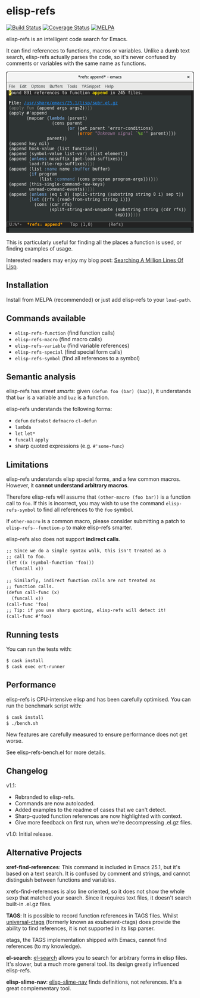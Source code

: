 # elisp-refs
[![Build Status](https://travis-ci.org/Wilfred/elisp-refs.el.svg?branch=master)](https://travis-ci.org/Wilfred/elisp-refs.el)
[![Coverage Status](https://coveralls.io/repos/github/Wilfred/elisp-refs.el/badge.svg?branch=master)](https://coveralls.io/github/Wilfred/elisp-refs.el?branch=master)
[![MELPA](http://melpa.org/packages/elisp-refs-badge.svg)](http://melpa.org/#/elisp-refs)

elisp-refs is an intelligent code search for Emacs.

It can find references to functions, macros or variables. Unlike a
dumb text search, elisp-refs actually parses the code, so it's never
confused by comments or variables with the same name as functions.

![screenshot](refs_screenshot.png)

This is particularly useful for finding all the places a function is
used, or finding examples of usage.

Interested readers may enjoy my blog post:
[Searching A Million Lines Of Lisp](http://www.wilfred.me.uk/blog/2016/09/30/searching-a-million-lines-of-lisp/).

## Installation

Install from MELPA (recommended) or just add elisp-refs to your `load-path`.

## Commands available

* `elisp-refs-function` (find function calls)
* `elisp-refs-macro` (find macro calls)
* `elisp-refs-variable` (find variable references)
* `elisp-refs-special` (find special form calls)
* `elisp-refs-symbol` (find all references to a symbol)

## Semantic analysis

elisp-refs has *street smarts*: given `(defun foo (bar) (baz))`, it
understands that `bar` is a variable and `baz` is a function.

elisp-refs understands the following forms:

* `defun` `defsubst` `defmacro` `cl-defun`
* `lambda`
* `let` `let*`
* `funcall` `apply`
* sharp quoted expressions (e.g. `#'some-func`)

## Limitations

elisp-refs understands elisp special forms, and a few common
macros. However, it **cannot understand arbitrary macros**.

Therefore elisp-refs will assume that `(other-macro (foo bar))` is a
function call to `foo`. If this is incorrect, you may wish to use the
command `elisp-refs-symbol` to find all references to the `foo` symbol.

If `other-macro` is a common macro, please consider submitting a patch
to `elisp-refs--function-p` to make elisp-refs smarter.

elisp-refs also does not support **indirect calls**.

``` emacs-lisp
;; Since we do a simple syntax walk, this isn't treated as a
;; call to foo.
(let ((x (symbol-function 'foo)))
  (funcall x))

;; Similarly, indirect function calls are not treated as
;; function calls.
(defun call-func (x)
  (funcall x))
(call-func 'foo)
;; Tip: if you use sharp quoting, elisp-refs will detect it!
(call-func #'foo)
```

## Running tests

You can run the tests with:

```
$ cask install
$ cask exec ert-runner
```

## Performance

elisp-refs is CPU-intensive elisp and has been carefully optimised. You
can run the benchmark script with:

```
$ cask install
$ ./bench.sh
```

New features are carefully measured to ensure performance does not get
worse.

See elisp-refs-bench.el for more details.

## Changelog

v1.1:

* Rebranded to elisp-refs.
* Commands are now autoloaded.
* Added examples to the readme of cases that we can't detect.
* Sharp-quoted function references are now highlighted with context.
* Give more feedback on first run, when we're decompressing .el.gz
  files.

v1.0: Initial release.

## Alternative Projects

**xref-find-references**: This command is included in Emacs 25.1, but
it's based on a text search. It is confused by comment and strings,
and cannot distinguish between functions and variables.

xrefs-find-references is also line oriented, so it does not show the
whole sexp that matched your search. Since it requires text files,
it doesn't search built-in .el.gz files.

**TAGS**: It is possible to record function references in TAGS
files. Whilst [universal-ctags](https://github.com/universal-ctags/ctags) (formerly
known as exuberant-ctags) does provide the ability to find references,
it is not supported in its lisp parser.

etags, the TAGS implementation shipped with Emacs, cannot find
references (to my knowledge).

**el-search**:
[el-search](https://elpa.gnu.org/packages/el-search.html) allows you
to search for arbitrary forms in elisp files. It's slower, but a much
more general tool. Its design greatly influenced elisp-refs.

**elisp-slime-nav**:
[elisp-slime-nav](https://github.com/purcell/elisp-slime-nav) finds
definitions, not references. It's a great complementary tool.
